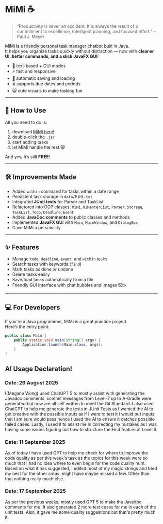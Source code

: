 # MiMi ☕

> “Productivity is never an accident. It is always the result of a commitment to excellence, intelligent planning, and focused effort.” – Paul J. Meyer

MiMi is a friendly personal task manager chatbot built in Java.  
It helps you organize tasks quickly without distraction — now with **cleaner UI, better commands, and a slick JavaFX GUI**!

- 📝 text-based + GUI modes
- ⚡ fast and responsive
- 💾 automatic saving and loading
- ⏳ supports due dates and periods
- 😺 cute visuals to make tasking fun

---

## 🚀 How to Use

All you need to do is:

1. download [MiMi here!](https://github.com/Huffle-Buffle/ip/releases/tag/A-Release)
2. double-click the `.jar`
3. start adding tasks
4. let MiMi handle the rest 😸

And yes, it’s still **FREE**!

---

## 🛠 Improvements Made

- Added `within` command for tasks within a date range
- Persistent task storage in `data/MiMi.txt`
- Integrated **JUnit tests** for Parser and TaskList
- Refactored into OOP classes: `MiMi`, `UiMasterList`, `Parser`, `Storage`, `TaskList`, `Todo`, `Deadline`, `Event`
- Added **JavaDoc comments** to public classes and methods
- Implemented **JavaFX GUI** with `Main`, `MainWindow`, and `DialogBox`
- Gave MiMi a personality

---

## ✨ Features

- Manage `todo`, `deadline`, `event`, and `within` tasks
- Search tasks with keywords (`find`)
- Mark tasks as done or undone
- Delete tasks easily
- Save/load tasks automatically from a file
- Friendly GUI interface with chat bubbles and images 🐱☕

---

## 💻 For Developers

If you're a Java programmer, MiMi is a great practice project.  
Here’s the entry point:

```java
public class Main {
    public static void main(String[] args) {
        Application.launch(Main.class, args);
    }
}
```
## AI Usage Declaration! 
### Date: 29 August 2025
I(Megane Wong) used ChatGPT 5 to mostly assist with generating the Javadoc comments, commit messages from Level-7 up to A-Gradle were generated but now are all self written to meet the Git Standard.
I also used ChatGPT to help me generate the tests in JUnit Tests as I wanted the AI to get creative with the possible inputs as if I were to test it I would put inputs that I am sure would pass hence I used the AI to ensure it catches possible failed cases.
Lastly, I used it to assist me in correcting my mistakes as I was having some issues figuring out how to structure the Find feature at Level 9. 

### Date: 11 September 2025
As of today I have used GPT to help me check for where to improve the code quality as per this week's task as the topics for this week were so much that I had no idea where to even begin for the code 
quality hunt. Based on what it has suggested, I edited most of my magic strings and tried my best for the other areas, might have maybe missed a few. Other than that nothing really much else.

### Date: 17 September 2025
As per the previous weeks, mostly used GPT 5 to make the Javadoc comments for me. It also generated 2 more test cases for me in each of the unit tests. 
Also, it gave me some quality suggestions but that's pretty much it.